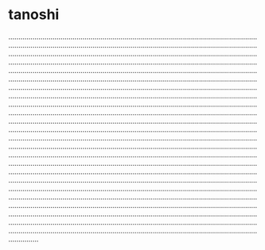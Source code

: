 # tanoshi
...............................................................................................................................................................................................................................................................................................................................................................................................................................................................................................................................................................................................................................................................................................................................................................................................................................................................................................................................................................................................................................................................................................................................................................................................................................................................................................................................................................................................................................................................................................................................................................................................................................................................................................................................................................................................................................................................................................................................................................................................................................................................................................................................................................................................................................................................................................................................................................................................................................................................................................................................................................................................................................................................................................................................................................................................................................................................................................................................................................................................................................................................................................................